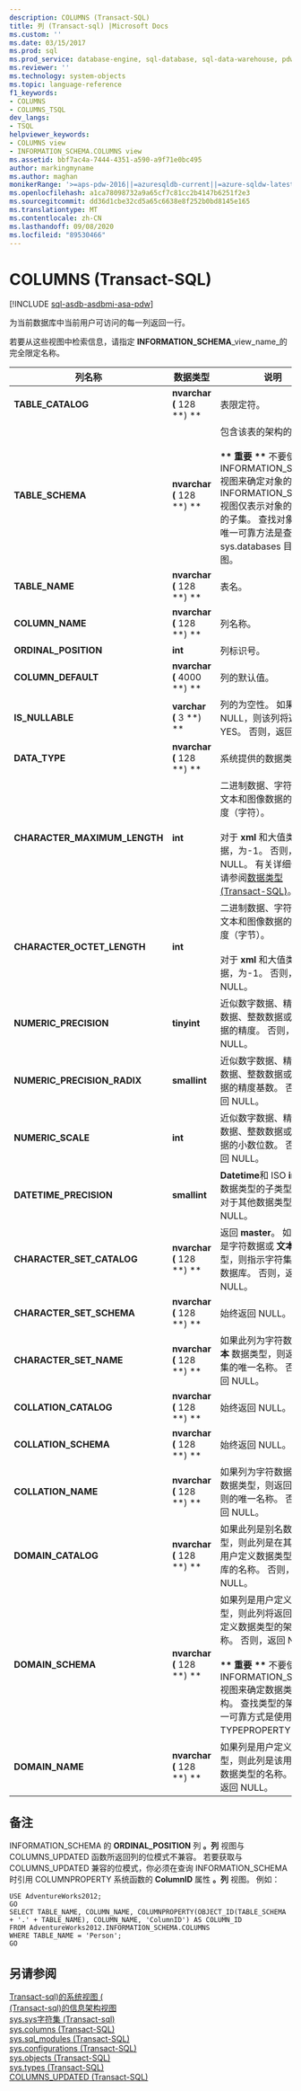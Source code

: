 ```yaml
---
description: COLUMNS (Transact-SQL)
title: 列 (Transact-sql) |Microsoft Docs
ms.custom: ''
ms.date: 03/15/2017
ms.prod: sql
ms.prod_service: database-engine, sql-database, sql-data-warehouse, pdw
ms.reviewer: ''
ms.technology: system-objects
ms.topic: language-reference
f1_keywords:
- COLUMNS
- COLUMNS_TSQL
dev_langs:
- TSQL
helpviewer_keywords:
- COLUMNS view
- INFORMATION_SCHEMA.COLUMNS view
ms.assetid: bbf7ac4a-7444-4351-a590-a9f71e0bc495
author: markingmyname
ms.author: maghan
monikerRange: '>=aps-pdw-2016||=azuresqldb-current||=azure-sqldw-latest||>=sql-server-2016||=sqlallproducts-allversions||>=sql-server-linux-2017||=azuresqldb-mi-current'
ms.openlocfilehash: a1ca78098732a9a65cf7c81cc2b4147b6251f2e3
ms.sourcegitcommit: dd36d1cbe32cd5a65c6638e8f252b0bd8145e165
ms.translationtype: MT
ms.contentlocale: zh-CN
ms.lasthandoff: 09/08/2020
ms.locfileid: "89530466"
---
```

# <a name="columns-transact-sql"></a>COLUMNS (Transact-SQL)
[!INCLUDE [sql-asdb-asdbmi-asa-pdw](../../includes/applies-to-version/sql-asdb-asdbmi-asa-pdw.md)]

  为当前数据库中当前用户可访问的每一列返回一行。  
  
 若要从这些视图中检索信息，请指定 **INFORMATION_SCHEMA**_view_name_的完全限定名称。  
  
|列名称|数据类型|说明|  
|-----------------|---------------|-----------------|  
|**TABLE_CATALOG**|**nvarchar (** 128 **) **|表限定符。|  
|**TABLE_SCHEMA**|**nvarchar (** 128 **) **|包含该表的架构的名称。<br /><br /> **&#42;&#42; 重要 &#42;&#42;** 不要使用 INFORMATION_SCHEMA 视图来确定对象的架构。 INFORMATION_SCHEMA 视图仅表示对象的元数据的子集。 查找对象架构的唯一可靠方法是查询 sys.databases 目录视图。|  
|**TABLE_NAME**|**nvarchar (** 128 **) **|表名。|  
|**COLUMN_NAME**|**nvarchar (** 128 **) **|列名称。|  
|**ORDINAL_POSITION**|**int**|列标识号。|  
|**COLUMN_DEFAULT**|**nvarchar (** 4000 **) **|列的默认值。|  
|**IS_NULLABLE**|**varchar (** 3 **) **|列的为空性。 如果列允许 NULL，则该列将返回 YES。 否则，返回 NO。|  
|**DATA_TYPE**|**nvarchar (** 128 **) **|系统提供的数据类型。|  
|**CHARACTER_MAXIMUM_LENGTH**|**int**|二进制数据、字符数据或文本和图像数据的最大长度（字符）。<br /><br /> 对于 **xml** 和大值类型的数据，为-1。 否则，返回 NULL。 有关详细信息，请参阅[数据类型 (Transact-SQL)](../../t-sql/data-types/data-types-transact-sql.md)。|  
|**CHARACTER_OCTET_LENGTH**|**int**|二进制数据、字符数据或文本和图像数据的最大长度（字节）。<br /><br /> 对于 **xml** 和大值类型的数据，为-1。 否则，返回 NULL。|  
|**NUMERIC_PRECISION**|**tinyint**|近似数字数据、精确数字数据、整数数据或货币数据的精度。 否则，返回 NULL。|  
|**NUMERIC_PRECISION_RADIX**|**smallint**|近似数字数据、精确数字数据、整数数据或货币数据的精度基数。 否则，返回 NULL。|  
|**NUMERIC_SCALE**|**int**|近似数字数据、精确数字数据、整数数据或货币数据的小数位数。 否则，返回 NULL。|  
|**DATETIME_PRECISION**|**smallint**|**Datetime**和 ISO **interval**数据类型的子类型代码。 对于其他数据类型，返回 NULL。|  
|**CHARACTER_SET_CATALOG**|**nvarchar (** 128 **) **|返回 **master**。 如果该列是字符数据或 **文本** 数据类型，则指示字符集所在的数据库。 否则，返回 NULL。|  
|**CHARACTER_SET_SCHEMA**|**nvarchar (** 128 **) **|始终返回 NULL。|  
|**CHARACTER_SET_NAME**|**nvarchar (** 128 **) **|如果此列为字符数据或 **文本** 数据类型，则返回字符集的唯一名称。 否则，返回 NULL。|  
|**COLLATION_CATALOG**|**nvarchar (** 128 **) **|始终返回 NULL。|  
|**COLLATION_SCHEMA**|**nvarchar (** 128 **) **|始终返回 NULL。|  
|**COLLATION_NAME**|**nvarchar (** 128 **) **|如果列为字符数据或 **文本** 数据类型，则返回排序规则的唯一名称。 否则，返回 NULL。|  
|**DOMAIN_CATALOG**|**nvarchar (** 128 **) **|如果此列是别名数据类型，则此列是在其中创建用户定义数据类型的数据库的名称。 否则，返回 NULL。|  
|**DOMAIN_SCHEMA**|**nvarchar (** 128 **) **|如果列是用户定义数据类型，则此列将返回该用户定义数据类型的架构名称。 否则，返回 NULL。<br /><br /> **&#42;&#42; 重要 &#42;&#42;** 不要使用 INFORMATION_SCHEMA 视图来确定数据类型的架构。 查找类型的架构的唯一可靠方式是使用 TYPEPROPERTY 函数。|  
|**DOMAIN_NAME**|**nvarchar (** 128 **) **|如果列是用户定义数据类型，则此列是该用户定义数据类型的名称。 否则，返回 NULL。|  
  
## <a name="remarks"></a>备注  
 INFORMATION_SCHEMA 的 **ORDINAL_POSITION** 列 **。列** 视图与 COLUMNS_UPDATED 函数所返回列的位模式不兼容。 若要获取与 COLUMNS_UPDATED 兼容的位模式，你必须在查询 INFORMATION_SCHEMA 时引用 COLUMNPROPERTY 系统函数的 **ColumnID** 属性 **。列** 视图。 例如：  
  
```  
USE AdventureWorks2012;  
GO  
SELECT TABLE_NAME, COLUMN_NAME, COLUMNPROPERTY(OBJECT_ID(TABLE_SCHEMA + '.' + TABLE_NAME), COLUMN_NAME, 'ColumnID') AS COLUMN_ID  
FROM AdventureWorks2012.INFORMATION_SCHEMA.COLUMNS  
WHERE TABLE_NAME = 'Person';  
GO  
```  
  
## <a name="see-also"></a>另请参阅  
 [Transact-sql&#41;的系统视图 &#40;](https://msdn.microsoft.com/library/35a6161d-7f43-4e00-bcd3-3091f2015e90)   
 [&#40;Transact-sql&#41;的信息架构视图 ](~/relational-databases/system-information-schema-views/system-information-schema-views-transact-sql.md)   
 [sys.sys字符集 &#40;Transact-sql&#41;](../../relational-databases/system-compatibility-views/sys-syscharsets-transact-sql.md)   
 [sys.columns (Transact-SQL)](../../relational-databases/system-catalog-views/sys-columns-transact-sql.md)   
 [sys.sql_modules (Transact-SQL)](../../relational-databases/system-catalog-views/sys-sql-modules-transact-sql.md)   
 [sys.configurations (Transact-SQL)](../../relational-databases/system-catalog-views/sys-configurations-transact-sql.md)   
 [sys.objects (Transact-SQL)](../../relational-databases/system-catalog-views/sys-objects-transact-sql.md)   
 [sys.types (Transact-SQL)](../../relational-databases/system-catalog-views/sys-types-transact-sql.md)   
 [COLUMNS_UPDATED (Transact-SQL)](../../t-sql/functions/columns-updated-transact-sql.md)  
  
  
